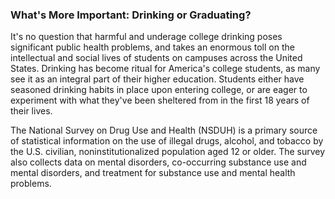 ### What's More Important: Drinking or Graduating?

It's no question that harmful and underage college drinking poses significant public health problems, and takes an enormous toll on the intellectual and social lives of students on campuses across the United States. Drinking has become ritual for America's college students, as many see it as an integral part of their higher education. Students either have seasoned drinking habits in place upon entering college, or are eager to experiment with what they've been sheltered from in the first 18 years of their lives. 



The National Survey on Drug Use and Health (NSDUH) is a primary source of statistical information on the use of illegal drugs, alcohol, and tobacco by the U.S. civilian, noninstitutionalized population aged 12 or older. The survey also collects data on mental disorders, co-occurring substance use and mental disorders, and treatment for substance use and mental health problems.
